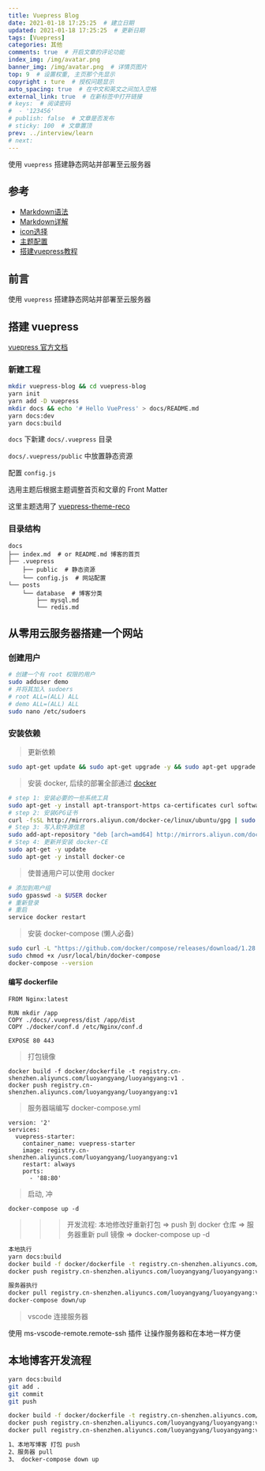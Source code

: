 ```yaml
---
title: Vuepress Blog
date: 2021-01-18 17:25:25  # 建立日期
updated: 2021-01-18 17:25:25  # 更新日期
tags: [Vuepress]
categories: 其他
comments: true  # 开启文章的评论功能
index_img: /img/avatar.png
banner_img: /img/avatar.png  # 详情页图片
top: 9  # 设置权重, 主页那个先显示
copyright : ture  # 授权问题显示
auto_spacing: true  # 在中文和英文之间加入空格
external_link: true  # 在新标签中打开链接
# keys:  # 阅读密码
#  - '123456'
# publish: false  # 文章是否发布
# sticky: 100  # 文章置顶
prev: ../interview/learn
# next:
---
```


使用 `vuepress` 搭建静态网站并部署至云服务器
<!-- more -->

## 参考

- [Markdown语法](https://markdown.com.cn/basic-syntax/)
- [Markdown详解](https://www.moyundong.com/frontend/vuepress/5Markdown%E8%AF%A6%E8%A7%A3.html)
- [icon选择](https://vuepress-theme-reco.recoluan.com/views/1.x/configJs.html)
- [主题配置](https://v0.vuepress.vuejs.org/zh/default-theme-config/#%E9%A6%96%E9%A1%B5)
- [搭建vuepress教程](https://segmentfault.com/a/1190000017055963)

## 前言
使用 `vuepress` 搭建静态网站并部署至云服务器

## 搭建 vuepress
[vuepress 官方文档](https://www.vuepress.cn/)

### 新建工程
```sh
mkdir vuepress-blog && cd vuepress-blog
yarn init
yarn add -D vuepress
mkdir docs && echo '# Hello VuePress' > docs/README.md
yarn docs:dev
yarn docs:build
```
`docs` 下新建 `docs/.vuepress` 目录

`docs/.vuepress/public` 中放置静态资源

配置 `config.js`

选用主题后根据主题调整首页和文章的 Front Matter

这里主题选用了 [vuepress-theme-reco](https://vuepress-theme-reco.recoluan.com/)
### 目录结构
```
docs
├── index.md  # or README.md 博客的首页
├── .vuepress
    ├── public  # 静态资源
    └── config.js  # 网站配置
└── posts
    └── database  # 博客分类
        ├── mysql.md
        └── redis.md
```

## 从零用云服务器搭建一个网站

### 创建用户

```sh
# 创建一个有 root 权限的用户
sudo adduser demo
# 并将其加入 sudoers
# root ALL=(ALL) ALL
# demo ALL=(ALL) ALL
sudo nano /etc/sudoers
```

### 安装依赖

> 更新依赖 

```sh
sudo apt-get update && sudo apt-get upgrade -y && sudo apt-get upgrade -y && sudo apt-get dist-upgrade -y && sudo apt-get autoremove -y
```

> 安装 docker, 后续的部署全部通过 [docker](https://developer.aliyun.com/article/110806)
```sh
# step 1: 安装必要的一些系统工具
sudo apt-get -y install apt-transport-https ca-certificates curl software-properties-common
# step 2: 安装GPG证书
curl -fsSL http://mirrors.aliyun.com/docker-ce/linux/ubuntu/gpg | sudo apt-key add -
# Step 3: 写入软件源信息
sudo add-apt-repository "deb [arch=amd64] http://mirrors.aliyun.com/docker-ce/linux/ubuntu $(lsb_release -cs) stable"
# Step 4: 更新并安装 docker-CE
sudo apt-get -y update
sudo apt-get -y install docker-ce
```

> 使普通用户可以使用 docker
```sh
# 添加到用户组
sudo gpasswd -a $USER docker
# 重新登录
# 重启
service docker restart
```

> 安装 docker-compose (懒人必备)
```sh
sudo curl -L "https://github.com/docker/compose/releases/download/1.28.5/docker-compose-$(uname -s)-$(uname -m)" -o /usr/local/bin/docker-compose
sudo chmod +x /usr/local/bin/docker-compose
docker-compose --version
```

#### 编写 dockerfile

```docker
FROM Nginx:latest

RUN mkdir /app
COPY ./docs/.vuepress/dist /app/dist
COPY ./docker/conf.d /etc/Nginx/conf.d

EXPOSE 80 443
```

> 打包镜像
```docker
docker build -f docker/dockerfile -t registry.cn-shenzhen.aliyuncs.com/luoyangyang/luoyangyang:v1 .
docker push registry.cn-shenzhen.aliyuncs.com/luoyangyang/luoyangyang:v1
```

> 服务器端编写 docker-compose.yml
```docker
version: '2'
services:
  vuepress-starter:
    container_name: vuepress-starter
    image: registry.cn-shenzhen.aliyuncs.com/luoyangyang/luoyangyang:v1
    restart: always
    ports:
      - '88:80'
```

> 启动, 冲

`docker-compose up -d`

>>> 开发流程: 本地修改好重新打包 => push 到 docker 仓库 => 服务器重新 pull 镜像 => docker-compose up -d
```sh
本地执行
yarn docs:build
docker build -f docker/dockerfile -t registry.cn-shenzhen.aliyuncs.com/luoyangyang/luoyangyang:v1 .
docker push registry.cn-shenzhen.aliyuncs.com/luoyangyang/luoyangyang:v1

服务器执行
docker pull registry.cn-shenzhen.aliyuncs.com/luoyangyang/luoyangyang:v1
docker-compose down/up
```

> vscode 连接服务器

使用 ms-vscode-remote.remote-ssh 插件 让操作服务器和在本地一样方便

## 本地博客开发流程
```sh
yarn docs:build
git add .
git commit 
git push

docker build -f docker/dockerfile -t registry.cn-shenzhen.aliyuncs.com/luoyangyang/luoyangyang:v1 .
docker push registry.cn-shenzhen.aliyuncs.com/luoyangyang/luoyangyang:v1
docker pull registry.cn-shenzhen.aliyuncs.com/luoyangyang/luoyangyang:v1

1、本地写博客 打包 push 
2、服务器 pull 
3、 docker-compose down up
```
